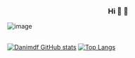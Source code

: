 ### <div align="center"> Hi :cherry_blossom: :milky_way: </div> 
![image](https://user-images.githubusercontent.com/63557097/126560731-e8119f1f-f4d7-4969-83a5-36855d683708.png)
<br>
<br>

[![Danimdf GitHub stats](https://github-readme-stats.vercel.app/api?username=Danimdf&show_icons=true&theme=radical&count_private=true)](https://github.com/Danimdf/github-readme-stats)
[![Top Langs](https://github-readme-stats.vercel.app/api/top-langs/?username=Danimdf&layout=compact&theme=dracula)](https://github.com/Danimdf/github-readme-stats)
